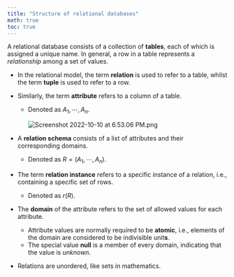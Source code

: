 ```yaml
---
title: "Structure of relational databases"
math: true
toc: true
---
```


A relational database consists of a collection of **tables**, each of which is assigned a unique name.
In general, a row in a table represents a *relationship* among a set of values.

- In the relational model, the term **relation** is used to refer to a table, whilst the term **tuple** is used to refer to a row.
- Similarly, the term **attribute** refers to a column of a table.
    - Denoted as $A_1, \cdots, A_n$.
        
        ![Screenshot 2022-10-10 at 6.53.06 PM.png](Structure%20of%20Relational%20Databases%209c04c2584af142379f668c5078a9d46d/Screenshot_2022-10-10_at_6.53.06_PM.png)
        
- A **relation schema** consists of a list of attributes and their corresponding domains.
    - Denoted as $R = (A_1, \cdots, A_n)$.
- The term **relation instance** refers to a specific instance of a relation, i.e., containing a specific set of rows.
    - Denoted as $r(R)$.
- The **domain** of the attribute refers to the set of allowed values for each attribute.
    - Attribute values are normally required to be **atomic**, i.e., elements of the domain are considered to be indivisible unit**s**.
    - The special value **null** is a member of every domain, indicating that the value is *unknown*.
- Relations are unordered, like sets in mathematics.